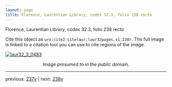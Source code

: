 ```yaml
---
layout: page
title: Florence, Laurentian Library, codex 32.3, folio 238 recto
---
```


Florence, Laurentian Library, codex 32.3, folio 238 recto

Cite this object as `urn:cite2:citelaur:laur32pages.v1:238r`.  The full image is linked to a citation tool you can use to cite regions of the image.

[![laur32_3_0483](http://www.homermultitext.org/iipsrv?IIIF=/project/homer/pyramidal/deepzoom/citelaur/laur32imgs/v1/laur32_3_0483.tif/full/800,/0/default.jpg)](http://www.homermultitext.org/ict2/?urn=urn:cite2:citelaur:laur32imgs.v1:laur32_3_0483) 

<p style="text-align: center; font-style: italic;">Image presumed to in the public domain.</p>

---

previous: [237v](../237v/) | next: [238v](../238v/)